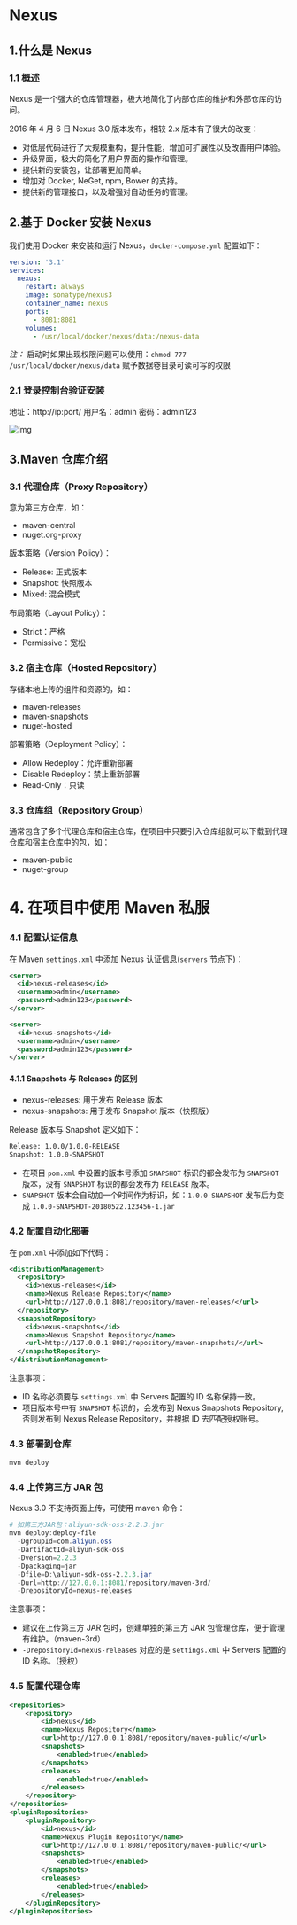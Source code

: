 # Nexus

## 1.什么是 Nexus

### 1.1 概述

Nexus 是一个强大的仓库管理器，极大地简化了内部仓库的维护和外部仓库的访问。

2016 年 4 月 6 日 Nexus 3.0 版本发布，相较 2.x 版本有了很大的改变：

- 对低层代码进行了大规模重构，提升性能，增加可扩展性以及改善用户体验。
- 升级界面，极大的简化了用户界面的操作和管理。
- 提供新的安装包，让部署更加简单。
- 增加对 Docker, NeGet, npm, Bower 的支持。
- 提供新的管理接口，以及增强对自动任务的管理。

## 2.基于 Docker 安装 Nexus

我们使用 Docker 来安装和运行 Nexus，`docker-compose.yml` 配置如下：

```yaml
version: '3.1'
services:
  nexus:
    restart: always
    image: sonatype/nexus3
    container_name: nexus
    ports:
      - 8081:8081
    volumes:
      - /usr/local/docker/nexus/data:/nexus-data

```

*注：* 启动时如果出现权限问题可以使用：`chmod 777 /usr/local/docker/nexus/data` 赋予数据卷目录可读可写的权限

### 2.1 登录控制台验证安装

地址：http://ip:port/ 用户名：admin 密码：admin123

![img](https://www.funtl.com/assets/Lusifer1521047001.png)

## 3.Maven 仓库介绍

### 3.1 代理仓库（Proxy Repository）

意为第三方仓库，如：

- maven-central
- nuget.org-proxy

版本策略（Version Policy）：

- Release: 正式版本
- Snapshot: 快照版本
- Mixed: 混合模式

布局策略（Layout Policy）：

- Strict：严格
- Permissive：宽松

### 3.2 宿主仓库（Hosted Repository）

存储本地上传的组件和资源的，如：

- maven-releases
- maven-snapshots
- nuget-hosted

部署策略（Deployment Policy）：

- Allow Redeploy：允许重新部署
- Disable Redeploy：禁止重新部署
- Read-Only：只读

### 3.3 仓库组（Repository Group）

通常包含了多个代理仓库和宿主仓库，在项目中只要引入仓库组就可以下载到代理仓库和宿主仓库中的包，如：

- maven-public
- nuget-group

# 4. 在项目中使用 Maven 私服

### 4.1 配置认证信息

在 Maven `settings.xml` 中添加 Nexus 认证信息(`servers` 节点下)：

```xml
<server>
  <id>nexus-releases</id>
  <username>admin</username>
  <password>admin123</password>
</server>

<server>
  <id>nexus-snapshots</id>
  <username>admin</username>
  <password>admin123</password>
</server>

```

#### 4.1.1 Snapshots 与 Releases 的区别

- nexus-releases: 用于发布 Release 版本
- nexus-snapshots: 用于发布 Snapshot 版本（快照版）

Release 版本与 Snapshot 定义如下：

```xml
Release: 1.0.0/1.0.0-RELEASE
Snapshot: 1.0.0-SNAPSHOT

```

- 在项目 `pom.xml` 中设置的版本号添加 `SNAPSHOT` 标识的都会发布为 `SNAPSHOT` 版本，没有 `SNAPSHOT` 标识的都会发布为 `RELEASE` 版本。
- `SNAPSHOT` 版本会自动加一个时间作为标识，如：`1.0.0-SNAPSHOT` 发布后为变成 `1.0.0-SNAPSHOT-20180522.123456-1.jar`

### 4.2 配置自动化部署

在 `pom.xml` 中添加如下代码：

```xml
<distributionManagement>  
  <repository>  
    <id>nexus-releases</id>  
    <name>Nexus Release Repository</name>  
    <url>http://127.0.0.1:8081/repository/maven-releases/</url>  
  </repository>  
  <snapshotRepository>  
    <id>nexus-snapshots</id>  
    <name>Nexus Snapshot Repository</name>  
    <url>http://127.0.0.1:8081/repository/maven-snapshots/</url>  
  </snapshotRepository>  
</distributionManagement> 

```

注意事项：

- ID 名称必须要与 `settings.xml` 中 Servers 配置的 ID 名称保持一致。
- 项目版本号中有 `SNAPSHOT` 标识的，会发布到 Nexus Snapshots Repository, 否则发布到 Nexus Release Repository，并根据 ID 去匹配授权账号。

### 4.3 部署到仓库

```xml
mvn deploy

```

### 4.4 上传第三方 JAR 包

Nexus 3.0 不支持页面上传，可使用 maven 命令：

```powershell
# 如第三方JAR包：aliyun-sdk-oss-2.2.3.jar
mvn deploy:deploy-file 
  -DgroupId=com.aliyun.oss 
  -DartifactId=aliyun-sdk-oss 
  -Dversion=2.2.3 
  -Dpackaging=jar 
  -Dfile=D:\aliyun-sdk-oss-2.2.3.jar 
  -Durl=http://127.0.0.1:8081/repository/maven-3rd/ 
  -DrepositoryId=nexus-releases

```

注意事项：

- 建议在上传第三方 JAR 包时，创建单独的第三方 JAR 包管理仓库，便于管理有维护。（maven-3rd）
- `-DrepositoryId=nexus-releases` 对应的是 `settings.xml` 中 Servers 配置的 ID 名称。（授权）

### 4.5 配置代理仓库

```xml
<repositories>
    <repository>
        <id>nexus</id>
        <name>Nexus Repository</name>
        <url>http://127.0.0.1:8081/repository/maven-public/</url>
        <snapshots>
            <enabled>true</enabled>
        </snapshots>
        <releases>
            <enabled>true</enabled>
        </releases>
    </repository>
</repositories>
<pluginRepositories>
    <pluginRepository>
        <id>nexus</id>
        <name>Nexus Plugin Repository</name>
        <url>http://127.0.0.1:8081/repository/maven-public/</url>
        <snapshots>
            <enabled>true</enabled>
        </snapshots>
        <releases>
            <enabled>true</enabled>
        </releases>
    </pluginRepository>
</pluginRepositories>
```

